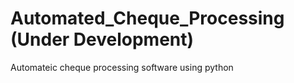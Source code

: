 # Automated_Cheque_Processing (Under Development)
 Automateic cheque processing software using python

